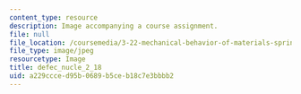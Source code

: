 ```yaml
---
content_type: resource
description: Image accompanying a course assignment.
file: null
file_location: /coursemedia/3-22-mechanical-behavior-of-materials-spring-2008/a229ccced95b0689b5ceb18c7e3bbbb2_defec_nucle_2_18.jpg
file_type: image/jpeg
resourcetype: Image
title: defec_nucle_2_18
uid: a229ccce-d95b-0689-b5ce-b18c7e3bbbb2
---
```

